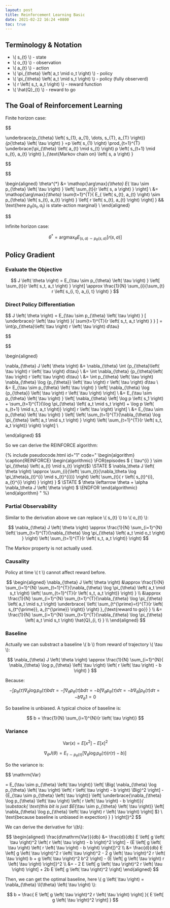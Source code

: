 ```yaml
---
layout: post
title: Reinforcement Learning Basic
date: 2021-02-22 16:24 +0800
toc: true
---
```



## Terminology & Notation


* \\( s_{t} \\) - state
* \\( o_{t} \\) - observation
* \\( a_{t} \\) - action
* \\( \pi_{\theta} \left( a_t \mid o_t \right) \\) - policy
* \\( \pi_{\theta} \left( a_t \mid s_t \right) \\) - policy (fully observerd)
* \\( r \left( s_t, a_t \right) \\) - reward function
* \\( \hat{Q}_{t} \\) - reward to go


## The Goal of Reinforcement Learning

Finite horizon case:

$$

\underbrace{p_{\theta} \left( s_{1}, a_{1}, \dots, s_{T}, a_{T} \right)}_{p_{\theta} \left( \tau \right) }
=p \left( s_{1} \right) \prod_{t=1}^{T} \underbrace{\pi_{\theta} \left( a_{t} \mid s_{t} \right)  p \left( s_{t+1} \mid s_{t}, a_{t} \right) }_{\text{Markov chain on} \left( s, a \right) }

$$

$$

\begin{aligned}
\theta^{*} &= \mathop{\arg\max}_{\theta} E_{ \tau \sim p_{\theta} \left( \tau \right) } \left[ \sum_{t}{r \left( s, a \right) } \right] \\
           &= \mathop{\arg\max}_{\theta} \sum_{t=1}^{T}{
             E_{ \left( s_{t}, a_{t} \right) \sim p_{\theta} \left( s_{t}, a_{t} \right) } \left[  r \left( s_{t}, a_{t} \right) \right]
           } && \text{here  $p_{\theta} \left( s_{t}, a_{t} \right)$ is state-action marginal} \\
\end{aligned}

$$

Infinite horizon case:

$$
\theta^{*} = \mathop{\arg\max}_{\theta} E_{ \left( s, a \right) \sim p_{\theta} \left( s, a \right) } \left[ r \left( s, a \right) \right]
$$


## Policy Gradient

### Evaluate the Objective

$$
J \left( \theta \right) = E_{\tau \sim p_{\theta} \left( \tau \right) } \left[ \sum_{t}{r \left( s_t, a_t \right) } \right]
\approx \frac{1}{N} \sum_{i}{\sum_{t} r \left( s_{i, t}, a_{i, t} \right) }
$$


### Direct Policy Differentiation

$$
J \left( \theta \right) = E_{\tau \sim p_{\theta} \left( \tau \right) } [ \underbrace{r \left( \tau \right) }_{ \sum_{t=1}^{T}{r \left( s_t, a_t \right) } } ]
= \int{p_{\theta}\left( \tau \right) r \left( \tau \right) d\tau}

$$

$$

\begin{aligned}

\nabla_{\theta} J \left( \theta \right)
&= \nabla_{\theta} \int {p_{\theta}\left( \tau \right) r \left( \tau \right) d\tau} \\
&= \int \nabla_{\theta} {p_{\theta}\left( \tau \right) r \left( \tau \right) d\tau} \\
&= \int p_{\theta} \left( \tau \right) \nabla_{\theta} \log {p_{\theta}} \left( \tau \right) r \left( \tau \right) d\tau \\
&= E_{\tau \sim p_{\theta} \left( \tau \right) } \left[ \nabla_{\theta} \log {p_{\theta}} \left( \tau \right) r \left( \tau \right) \right] \\
&= E_{\tau \sim p_{\theta} \left( \tau \right) } \left[ \nabla_{\theta} \left[
    \log p \left( s_1 \right) + \sum_{t=1}^{T}{\log \pi_{\theta} \left( a_t \mid s_t \right) + \log p \left( s_{t+1} \mid s_t, a_t \right)}
\right] r \left( \tau \right) \right] \\
&= E_{\tau \sim p_{\theta} \left( \tau \right) } \left[
\left(
    \sum_{t=1}^{T}{\nabla_{\theta} \log \pi_{\theta} \left( a_t \mid s_t \right) }
\right)
\left( \sum_{t=1}^{T}{r \left( s_t, a_t \right)} \right)
\right] \\

\end{aligned}
$$

So we can derive the REINFORCE algorithm:

{% include pseudocode.html id="1" code="
\begin{algorithm}
\caption{REINFORCE}
\begin{algorithmic}
\FOR{episodes $ \{ \tau^{i} \} \sim \pi_{\theta} \left( a_{t} \mid s_{t} \right)$}
    \STATE $ \nabla_\theta J \left( \theta \right) \approx \sum_{i}{\left( \sum_{t}{\nabla_\theta \log \pi_\theta(a_{t}^{i} \mid s_{t}^{i})} \right) \left( \sum_{t}{ r \left( s_{t}^{i}, a_{t}^{i} \right) } \right) } $
    \STATE $ \theta \leftarrow \theta + \alpha \nabla_\theta J \left( \theta \right) $
\ENDFOR
\end{algorithmic}
\end{algorithm}
" %}

### Partial Observability

Similar to the derivation above we can replace \\( s_{t} \\) to \\( o_{t} \\):

$$
\nabla_{\theta} J \left( \theta \right)
\approx \frac{1}{N} \sum_{i=1}^{N}
\left(
    \sum_{t=1}^{T}{\nabla_{\theta} \log \pi_{\theta} \left( a_t \mid o_t \right) }
\right)
\left( \sum_{t=1}^{T}{r \left( s_t, a_t \right)} \right)
$$

The Markov property is not actually used.


### Causality

Policy at time \\( t \\) cannot affect reward before.

$$
\begin{aligned}
\nabla_{\theta} J \left( \theta \right)
&\approx \frac{1}{N} \sum_{i=1}^{N}
    \sum_{t=1}^{T}{\nabla_{\theta} \log \pi_{\theta} \left( a_t \mid s_t \right) \left( \sum_{t=1}^{T}{r \left( s_t, a_t \right)} \right) } \\
&\approx \frac{1}{N} \sum_{i=1}^{N}
    \sum_{t=1}^{T}{\nabla_{\theta} \log \pi_{\theta} \left( a_t \mid s_t \right) \underbrace{ \left( \sum_{t^{\prime}=t}^{T}{r \left( s_{t^{\prime}}, a_{t^{\prime}} \right)} \right) }_{\text{reward to go}} } \\
&= \frac{1}{N} \sum_{i=1}^{N}
    \sum_{t=1}^{T}{\nabla_{\theta} \log \pi_{\theta} \left( a_t \mid s_t \right) \hat{Q}_{i, t} } \\
\end{aligned}
$$


### Baseline

Actually we can substract a baseline \\( b \\) from reward of trajectory \\( \tau \\):

$$
\nabla_{\theta} J \left( \theta \right)
\approx \frac{1}{N} \sum_{i=1}^{N}{ \nabla_{\theta} \log p_{\theta} \left( \tau \right) \left( r \left( \tau \right) - b \right) }
$$

Because:

$$
-\int p_{\theta} \left( \tau \right) \nabla_{\theta} \log p_{\theta} \left( \tau \right) b d\tau
= -\int \nabla_{\theta} p_{\theta} \left( \tau \right) b d\tau
= -b \int \nabla_{\theta} p_{\theta} \left( \tau \right) d\tau
= -b \nabla_{\theta} \int p_{\theta} \left( \tau \right) d\tau
= -b \nabla_{\theta} 1
= 0
$$

So baseline is unbiased. A typical choice of baseline is:

$$
b = \frac{1}{N} \sum_{i=1}^{N}{r \left( \tau \right)}
$$

### Variance

$$
\mathrm{Var} \left( x \right) = E \left[ x^2 \right] - {E \left[ x \right]}^2
$$

$$
\nabla_{\theta} J \left( \theta \right)
= E_{\tau \sim p_{\theta} \left( \tau \right)}
\left[
{ \nabla_{\theta} \log p_{\theta} \left( \tau \right) \left( r \left( \tau \right) - b \right) }
\right]
$$

So the variance is:

$$
\mathrm{Var}

= E_{\tau \sim p_{\theta} \left( \tau \right)} \left[ \Big( \nabla_{\theta} \log p_{\theta} \left( \tau \right) \left( r \left( \tau \right) - b \right) \Big)^2 \right]
    - {E_{\tau \sim p_{\theta} \left( \tau \right)} \left[ \underbrace{\nabla_{\theta} \log p_{\theta} \left( \tau \right) \left( r \left( \tau \right) - b \right)}_{
    \substack{
        \text{this bit is just $E_{\tau \sim p_{\theta} \left( \tau \right)} \left[ \nabla_{\theta} \log p_{\theta} \left( \tau \right) r \left( \tau \right)  \right] $}
        \\ \text{because baseline is unbiased in expection}
    }
} \right]}^2
$$

We can derive the derivative for \\(b\\):

$$
\begin{aligned}
\frac{d\mathrm{Var}}{db}
&= \frac{d}{db} E \left[ g \left( \tau \right)^2 \left( r \left( \tau \right) - b \right)^2 \right] - {E \left[ g \left( \tau \right) \left( r \left( \tau \right) - b \right) \right]}^2 \\
&= \frac{d}{db} E \left[ g \left( \tau \right)^2 r \left( \tau \right)^2 - 2 g \left( \tau \right)^2 r \left( \tau \right) b + g \left( \tau \right)^2 b^2 \right]
    - {E \left[ g \left( \tau \right) r \left( \tau \right) \right]}^2 \\
&= - 2 E \left[ g \left( \tau \right)^2 r \left( \tau \right) \right] + 2b E \left[ g \left( \tau \right)^2 \right]
\end{aligned}
$$

Then, we can get the optimal baseline, here \\( g \left( \tau \right) = \nabla_{\theta} \l{\theta} \left( \tau \right) \\):

$$
b = \frac{ E \left[ g \left( \tau \right)^2 r \left( \tau \right) \right] }{ E \left[ g \left( \tau \right)^2 \right] }
$$

